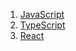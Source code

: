 1. [JavaScript](/javascript/index.md)
2. [TypeScript](/typescript/index.md)
2. [React](/react/index.md)